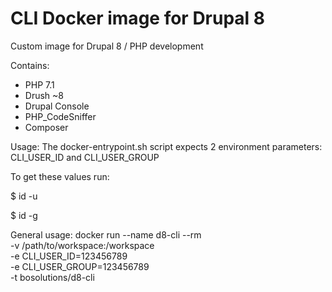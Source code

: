 # CLI Docker image for Drupal 8

Custom image for Drupal 8 / PHP development

Contains:
- PHP 7.1
- Drush ~8
- Drupal Console
- PHP_CodeSniffer
- Composer

Usage: The docker-entrypoint.sh script expects 2 environment parameters: CLI_USER_ID and CLI_USER_GROUP

To get these values run:

$ id -u

$ id -g

General usage:
docker run --name d8-cli --rm \
  -v /path/to/workspace:/workspace \
  -e CLI_USER_ID=123456789 \
  -e CLI_USER_GROUP=123456789 \
  -t bosolutions/d8-cli
